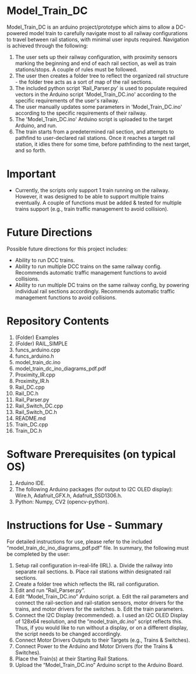 # Model_Train_DC
Model_Train_DC is an arduino project/prototype which aims to allow a DC-powered model train to carefully navigate most to all railway configurations to travel between rail stations, with minimal user inputs required.
Navigation is achieved through the following:
1. The user sets up their railway configuration, with proximity sensors marking the beginning and end of each rail section, as well as train stations/stops. A couple of rules must be followed.
3. The user then creates a folder tree to reflect the organized rail structure - the folder tree acts as a sort of map of the rail sections.
4. The included python script 'Rail_Parser.py' is used to populate required vectors in the Arduino script 'Model_Train_DC.ino' according to the specific requirements of the user's railway.
5. The user manually updates some parameters in 'Model_Train_DC.ino' according to the specific requirements of their railway.
6. The 'Model_Train_DC.ino' Arduino script is uploaded to the target Arduino, and run.
7. The train starts from a predetermined rail section, and attempts to pathfind to user-declared rail stations. Once it reaches a target rail station, it idles there for some time, before pathfinding to the next target, and so forth.

# Important
- Currently, the scripts only support 1 train running on the railway. However, it was designed to be able to support multiple trains eventually. A couple of functions must be added & tested for multiple trains support (e.g., train traffic management to avoid collision).

# Future Directions
Possible future directions for this project includes:
- Ability to run DCC trains.
- Ability to run multiple DCC trains on the same railway config. Recommends automatic traffic management functions to avoid collisions.
- Ability to run multiple DC trains on the same railway config, by powering individual rail sections accordingly. Recommends automatic traffic management functions to avoid collisions.


# Repository Contents
1. (Folder) Examples
2. (Folder) RAIL_SIMPLE
3. funcs_arduino.cpp
4. funcs_arduino.h
5. model_train_dc.ino
6. model_train_dc_ino_diagrams_pdf.pdf
7. Proximity_IR.cpp
8. Proximity_IR.h
9. Rail_DC.cpp
10. Rail_DC.h
11. Rail_Parser.py
12. Rail_Switch_DC.cpp
13. Rail_Switch_DC.h
14. README.md
15. Train_DC.cpp
16. Train_DC.h

# Software Prerequisites (on typical OS)
1. Arduino IDE.
2. The following Arduino packages (for output to I2C OLED display): Wire.h, Adafruit_GFX.h, Adafruit_SSD1306.h.
3. Python: Numpy, CV2 (opencv-python).

# Instructions for Use - Summary
For detailed instructions for use, please refer to the included “model_train_dc_ino_diagrams_pdf.pdf” file.
In summary, the following must be completed by the user:
1. Setup rail configuration in-real-life (IRL).
	a. Divide the railway into separate rail sections.
	b. Place rail stations within designated rail sections.
2. Create a folder tree which reflects the IRL rail configuration.
3. Edit and run “Rail_Parser.py”.
4. Edit “Model_Train_DC.ino” Arduino script.
	a. Edit the rail parameters and connect the rail-section and rail-station sensors, motor drivers for the trains, and motor drivers for the switches.
	b. Edit the train parameters.
5. Connect the I2C Display (recommended).
	a. I used an I2C OLED Display of 128x64 resolution, and the “model_train_dc.ino” script reflects this. Thus, if you would like to run without a display, or on a different display, the script needs to be changed accordingly.
6. Connect Motor Drivers Outputs to their Targets (e.g., Trains & Switches).
7. Connect Power to the Arduino and Motor Drivers (for the Trains & Switches).
8. Place the Train(s) at their Starting Rail Stations.
9. Upload the “Model_Train_DC.ino” Arduino script to the Arduino Board.
